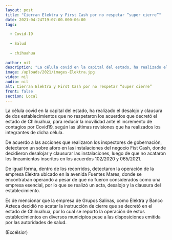 ```yaml
---
layout: post
title: "Cierran Elektra y First Cash por no respetar “super cierre”"
date: 2021-04-24T19:07:00.000-06:00
tags:
  
  - Covid-19
  
  - Salud
  
  - chihuahua
  
author: nil
description: "La célula covid en la capital del estado, ha realizado el desalojo y clausura de dos establecimientos que no respetaron los acuerdos, para reducir la movilidad ante el incremento de contagios por Covid19"
image: /uploads/2021/images-Elektra.jpg
video: nil
audio: nil
alt: Cierran Elektra y First Cash por no respetar “super cierre”
front: false
section: Local
---
```


La célula covid en la capital del estado, ha realizado el desalojo y clausura de dos establecimientos que no respetaron los acuerdos que decretó el estado de Chihuahua, para reducir la movilidad ante el incremento de contagios por Covid19, según las últimas revisiones que ha realizados los integrantes de dicha célula.

De acuerdo a las acciones que realizaron los inspectores de gobernación, detectaron un sobre aforo en las instalaciones del negocio Fist Cash, donde decidieron desalojar y clausurar las instalaciones, luego de que no acataron los lineamientos inscritos en los acuerdos 102/2020 y 065/2021.

De igual forma, dentro de los recorridos, detectaron la operación de la empresa Elektra ubicado en la avenida Fuentes Mares, donde se encontraban operando a pesar de que no fueron considerados como una empresa esencial, por lo que se realizó un acta, desalojo y la clausura del establecimiento.

Es de mencionar que la empresa de Grupos Salinas, como Elektra y Banco Azteca decidió no acatar la instrucción de cierre que se decretó en el estado de Chihuahua, por lo cual se reportó la operación de estos establecimientos en diversos municipios pese a las disposiciones emitida por las autoridades de salud.

(Excélsior)